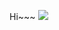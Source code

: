 Hi~~~
<img src="https://img.shields.io/badge/React-3DDC84?style=flat-square&logo=React&logoColor=white"/>